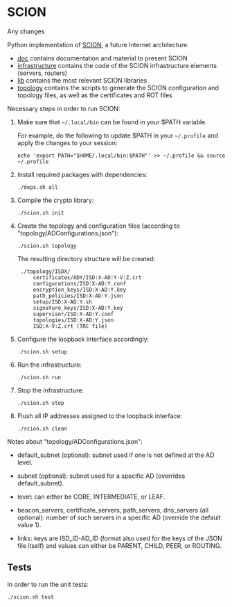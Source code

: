 SCION
=====

Any changes

Python implementation of [SCION](http://www.netsec.ethz.ch/research/SCION), a future Internet architecture.

* [doc](/doc) contains documentation and material to present SCION
* [infrastructure](/infrastructure) contains the code of the SCION infrastructure elements (servers, routers)
* [lib](/lib) contains the most relevant SCION libraries
* [topology](/topology) contains the scripts to generate the SCION configuration and topology files, as well as the certificates and ROT files

Necessary steps in order to run SCION:

1. Make sure that `~/.local/bin` can be found in your $PATH variable.

	For example, do the following to update $PATH in your `~/.profile` and apply the changes to your session:

	`echo 'export PATH="$HOME/.local/bin:$PATH"' >> ~/.profile && source ~/.profile`

2. Install required packages with dependencies:

	`./deps.sh all`

3. Compile the crypto library:

	`./scion.sh init`

4. Create the topology and configuration files (according to "topology/ADConfigurations.json"):

	`./scion.sh topology`

	The resulting directory structure will be created:

		./topology/ISDX/
			certificates/ADY/ISD:X-AD:Y-V:Z.crt
			configurations/ISD:X-AD:Y.conf
			encryption_keys/ISD:X-AD:Y.key
			path_policies/ISD:X-AD:Y.json
			setup/ISD:X-AD:Y.sh
			signature_keys/ISD:X-AD:Y.key
			supervisor/ISD:X-AD:Y.conf
			topologies/ISD:X-AD:Y.json
			ISD:X-V:Z.crt (TRC file)

5. Configure the loopback interface accordingly:

 	`./scion.sh setup`

6. Run the infrastructure:

	`./scion.sh run`

7. Stop the infrastructure:

	`./scion.sh stop`

8. Flush all IP addresses assigned to the loopback interface:

	`./scion.sh clean`


Notes about "topology/ADConfigurations.json":

* default_subnet (optional): subnet used if one is not defined at the AD level.

* subnet (optional): subnet used for a specific AD (overrides default_subnet).

* level: can either be CORE, INTERMEDIATE, or LEAF.

* beacon_servers, certificate_servers, path_servers, dns_servers (all optional): number of such servers in a specific AD (override the default value 1).

* links: keys are ISD_ID-AD_ID (format also used for the keys of the JSON file itself) and values can either be PARENT, CHILD, PEER, or ROUTING.
 
## Tests

In order to run the unit tests:

  `./scion.sh test`

